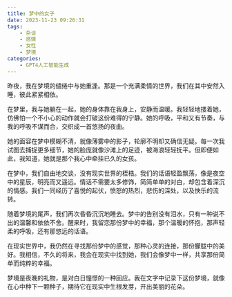 ```yaml
---
title: 梦中的女子
date: 2023-11-23 09:26:31
tags:
    - 杂谈
    - 感情
    - 女性
    - 梦境
categories: 
    - GPT4人工智能生成
---
```


昨夜，我在梦境的缱绻中与她重逢。那是一个充满柔情的世界，我们在其中安然入睡，彼此紧紧相依。

在梦里，我与她躺在一起，她的身体靠在我身上，安静而温暖。我轻轻地搂着她，仿佛怕一个不小心的动作就会打破这份难得的宁静。她的呼吸，平和又有节奏，与我的呼吸不谋而合，交织成一首悠扬的夜曲。

她的面容在梦中模糊不清，就像薄雾中的影子，轮廓不明却又确信无疑。每一次我试图去捕捉更多细节，她的脸庞就像沙滩上的足迹，被海浪轻轻抚平。但即便如此，我知道，她就是那个我心中牵挂已久的女孩。

在梦中，我们自由地交谈，没有现实世界的桎梏。我们的话语轻盈飘荡，像是夜空中的星辰，明亮而又遥远。情话不需要太多修饰，简简单单的对白，却包含着深沉的情感。我们一同经历了喜悦的起伏，愤怒的热烈，悲伤的深处，以及快乐的流转。

随着梦境的尾声，我们再次昏昏沉沉地睡去。梦中的告别没有泪水，只有一种说不出的温馨和依依不舍。醒来时，我留恋那份梦中的幸福，那个温暖的怀抱，那声轻柔的呼吸，还有那悠远的话语。

在现实世界中，我仍然在寻找那份梦中的感觉，那种心灵的连接，那份朦胧中的美好。我相信，不久的将来，我会在现实中找到她，我们会像梦中一样，共享那份简单而纯粹的幸福。

梦境是夜晚的礼物，是对白日憧憬的一种回应。我在文字中记录下这份梦境，就像在心中种下一颗种子，期待它在现实中生根发芽，开出美丽的花朵。